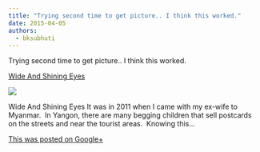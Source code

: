 ```yaml
---
title: "Trying second time to get picture.. I think this worked."
date: 2015-04-05
authors: 
  - bksubhuti
---
```


Trying second time to get picture.. I think this worked.﻿

[Wide And Shining Eyes](http://withmetta.net/wide-and-shining-eyes/)

[![](https://lh4.googleusercontent.com/proxy/4NCseb8S6F0s4uAhI5-M5bHOrkNVxwzqIbSRhF4uU8Q2jk6lQ3UJuwzZ0C8T8CQepq_jaFT87S6e0Row3DqjBZW3NURGzpo-ZLZSG0UGnZ6j5spzZBrBuXdnUNvf7R2ae_k=w120-h120)](http://withmetta.net/wide-and-shining-eyes/)

Wide And Shining Eyes It was in 2011 when I came with my ex-wife to Myanmar.  In Yangon, there are many begging children that sell postcards on the streets and near the tourist areas.  Knowing this...

[This was posted on Google+](https://plus.google.com/+BhikkhuSubhuti/posts/dfLGHPTXp99)